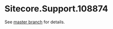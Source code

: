 # Sitecore.Support.108874

See [master branch](https://github.com/sitecoresupport/Sitecore.Support.108874) for details.